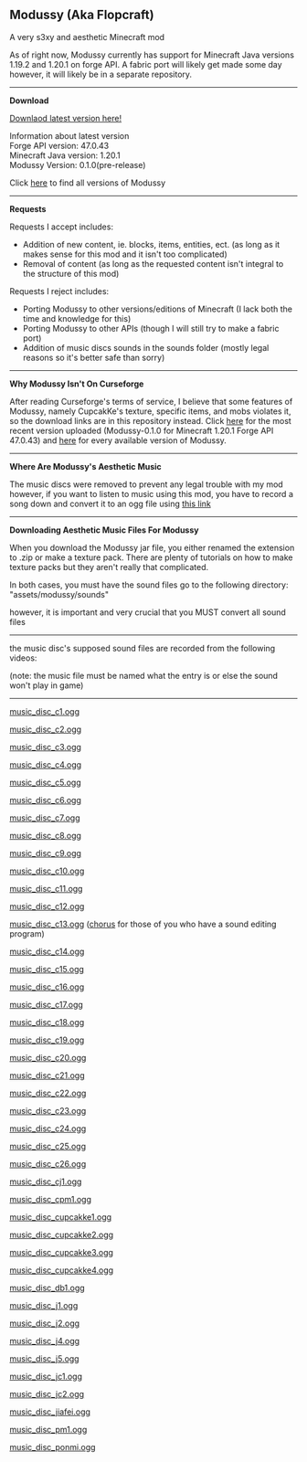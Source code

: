 Modussy (Aka Flopcraft)
---
A very s3xy and aesthetic Minecraft mod

As of right now, Modussy currently has support for Minecraft Java versions 1.19.2 and 1.20.1 on forge API.
A fabric port will likely get made some day however, it will likely be in a separate repository.

---
**Download**

<a href=https://github.com/NukolLodda/Modussy/releases/download/v1.20.1-0.1.0/modussy-0.1.0.jar>Downlaod latest version here!</a>

Information about latest version<br>
Forge API version: 47.0.43 <br>
Minecraft Java version: 1.20.1 <br>
Modussy Version: 0.1.0(pre-release) <br>

Click <a href="https://github.com/NukolLodda/Modussy/tags">here</a> to find all versions of Modussy

---
**Requests**

Requests I accept includes: <br>
- Addition of new content, ie. blocks, items, entities, ect.
(as long as it makes sense for this mod and it isn't too complicated)<br>
- Removal of content (as long as the requested content isn't integral to the structure of this mod)

Requests I reject includes: <br>
- Porting Modussy to other versions/editions of Minecraft
(I lack both the time and knowledge for this)<br>
- Porting Modussy to other APIs
(though I will still try to make a fabric port)<br>
- Addition of music discs sounds in the sounds folder (mostly legal reasons so it's better safe than sorry)

___
**Why Modussy Isn't On Curseforge**

After reading Curseforge's terms of service, I believe that some features of Modussy, namely
CupcakKe's texture, specific items, and mobs violates it, so the download links are in this
repository instead. Click <a href=https://github.com/NukolLodda/Modussy/releases/tag/v1.20.1-0.1.0>here</a>
for the most recent version uploaded (Modussy-0.1.0 for Minecraft 1.20.1 Forge API 47.0.43) and
<a href="https://github.com/NukolLodda/Modussy/tags">here</a> for every available
version of Modussy.

___
**Where Are Modussy's Aesthetic Music**

The music discs were removed to prevent any legal trouble with my mod
however, if you want to listen to music using this mod, you have to record a song down and
convert it to an ogg file using <a href="https://convertio.co/">this link</a>

___
**Downloading Aesthetic Music Files For Modussy**

When you download the Modussy jar file, you either renamed the extension to .zip or make a texture pack.
There are plenty of tutorials on how to make texture packs but they aren't really that complicated.

In both cases, you must have the sound files go to the following directory:
"assets/modussy/sounds"

however, it is important and very crucial that you MUST convert all sound files
___
the music disc's supposed sound files are recorded from the following videos:

(note: the music file must be named what the entry is or else the sound won't play in game)
___
<a href="https://www.youtube.com/watch?v=FfmPctW89Y0">music_disc_c1.ogg</a>

<a href="https://www.youtube.com/watch?v=6tGJkLYINhE">music_disc_c2.ogg</a>

<a href="https://www.youtube.com/watch?v=6Ri4vLxrOEw">music_disc_c3.ogg</a>

<a href="https://www.youtube.com/watch?v=oeK5yPAvRf8">music_disc_c4.ogg</a>

<a href="https://www.youtube.com/watch?v=I2edUZHiwmA">music_disc_c5.ogg</a>

<a href="https://www.youtube.com/watch?v=itUNIzqkKPs">music_disc_c6.ogg</a>

<a href="https://www.youtube.com/watch?v=BMsaU0CxFf8">music_disc_c7.ogg</a>

<a href="https://www.youtube.com/watch?v=KTB7CwyJkv8">music_disc_c8.ogg</a>

<a href="https://www.youtube.com/watch?v=8NO6oFOPeNo">music_disc_c9.ogg</a>

<a href="https://www.youtube.com/watch?v=mh9QhWIGsEQ">music_disc_c10.ogg</a>

<a href="https://www.youtube.com/watch?v=FSDCu7cbJnU">music_disc_c11.ogg</a>

<a href="https://www.youtube.com/watch?v=IdY2jV8hVfk">music_disc_c12.ogg</a>

<a href="https://www.youtube.com/watch?v=byueHxMGiEw">music_disc_c13.ogg</a> (<a href="https://www.youtube.com/watch?v=O2XY3Y7JIa0">chorus</a> for those of you who have a sound editing program)

<a href="https://www.youtube.com/watch?v=WgDPslCb5Tw">music_disc_c14.ogg</a>

<a href="https://www.youtube.com/watch?v=nLh5XTDwXaI">music_disc_c15.ogg</a>

<a href="https://www.youtube.com/watch?v=8B2wtJ2zRq8">music_disc_c16.ogg</a>

<a href="https://www.youtube.com/watch?v=nX6v8-o_ptc">music_disc_c17.ogg</a>

<a href="https://www.youtube.com/watch?v=NJyXgBoNncQ">music_disc_c18.ogg</a>

<a href="https://www.youtube.com/watch?v=Ff5BZE8yPrk">music_disc_c19.ogg</a>

<a href="https://www.youtube.com/watch?v=QsF5x0VyMjs">music_disc_c20.ogg</a>

<a href="https://www.youtube.com/watch?v=j8m2mjCun6M">music_disc_c21.ogg</a>

<a href="https://www.youtube.com/watch?vv=OnClMS6ZY2A">music_disc_c22.ogg</a>

<a href="https://www.youtube.com/watch?v=q2_iIaI3KHI">music_disc_c23.ogg</a>

<a href="https://www.youtube.com/watch?v=Qd2YGwXF2O0">music_disc_c24.ogg</a>

<a href="https://www.youtube.com/watch?v=tDDJENXAlRI">music_disc_c25.ogg</a>

<a href="https://www.youtube.com/watch?v=bmI--Y1q7l4">music_disc_c26.ogg</a>

<a href="https://www.youtube.com/watch?v=4uuGucFBtPI">music_disc_cj1.ogg</a>

<a href="https://www.youtube.com/watch?v=Ge_mOcf0ImE">music_disc_cpm1.ogg</a>

<a href="https://www.youtube.com/watch?v=aRO4wQ4SVTk">music_disc_cupcakke1.ogg</a>

<a href="https://www.youtube.com/watch?v=TYWINwURoRc">music_disc_cupcakke2.ogg</a>

<a href="https://www.youtube.com/watch?v=8bsbs-c-GDo">music_disc_cupcakke3.ogg</a>

<a href="https://www.youtube.com/watch?v=2J4Sz7Q2muk">music_disc_cupcakke4.ogg</a>

<a href="https://www.youtube.com/watch?v=4L_EKMtiGiQ">music_disc_db1.ogg</a>

<a href="https://www.youtube.com/watch?v=P8am7O7R8fw">music_disc_j1.ogg</a>

<a href="https://www.youtube.com/watch?v=Z9MNu2Kr2ok">music_disc_j2.ogg</a>

<a href="https://www.youtube.com/watch?v=SQ_U3TPd7Dc">music_disc_j4.ogg</a>

<a href="https://www.youtube.com/watch?v=EQdl5f1npT0">music_disc_j5.ogg</a>

<a href="https://www.youtube.com/watch?v=cX7itW3yfD4">music_disc_jc1.ogg</a>

<a href="https://www.youtube.com/watch?v=cX7itW3yfD4">music_disc_jc2.ogg</a>

<a href="https://www.youtube.com/watch?v=5jx2nW0khhk">music_disc_jiafei.ogg</a>

<a href="https://www.youtube.com/watch?v=r0WBPloHthY">music_disc_pm1.ogg</a>

<a href="https://www.youtube.com/watch?v=4IZtb_84h-M">music_disc_ponmi.ogg</a>